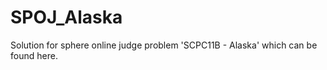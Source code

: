# SPOJ_Alaska
Solution for sphere online judge problem 'SCPC11B - Alaska' which can be found <a src="http://www.spoj.com/problems/SCPC11B/">here</a>.


